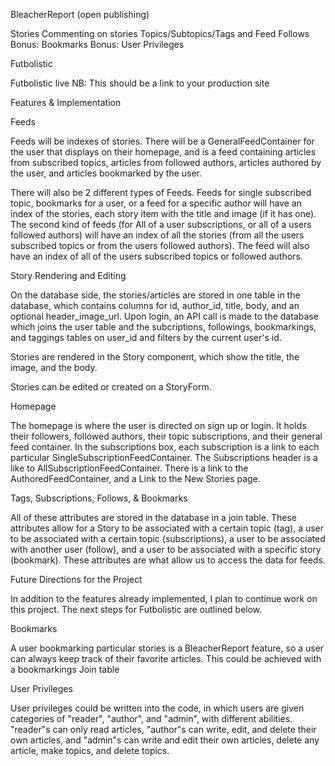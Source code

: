 BleacherReport (open publishing)

Stories
Commenting on stories
Topics/Subtopics/Tags and Feed
Follows
Bonus: Bookmarks
Bonus: User Privileges

Futbolistic

Futbolistic live NB: This should be a link to your production site

Features & Implementation

Feeds

Feeds will be indexes of stories. There will be a GeneralFeedContainer for the user that displays on their homepage, and is a feed containing articles from subscribed topics, articles from followed authors, articles authored by the user, and articles bookmarked by the user.

There will also be 2 different types of Feeds. Feeds for single subscribed topic, bookmarks for a user, or a feed for a specific author will have an index of the stories, each story item with the title and image (if it has one). The second kind of feeds (for All of a user subscriptions, or all of a users followed authors) will have an index of all the stories (from all the users subscribed topics or from the users followed authors). The feed will also have an index of all of the users subscribed topics or followed authors.

Story Rendering and Editing

On the database side, the stories/articles are stored in one table in the database, which contains columns for id, author_id, title, body, and an optional header_image_url. Upon login, an API call is made to the database which joins the user table and the subcriptions, followings, bookmarkings, and taggings tables on user_id and filters by the current user's id.

Stories are rendered in the Story component, which show the title, the image, and the body.

Stories can be edited or created on a StoryForm.

Homepage

The homepage is where the user is directed on sign up or login. It holds their followers, followed authors, their topic subscriptions, and their general feed container. In the subscriptions box, each subscription is a link to each particular SingleSubscriptionFeedContainer. The Subscriptions header is a like to AllSubscriptionFeedContainer. There is a link to the AuthoredFeedContainer, and a Link to the New Stories page.


Tags, Subscriptions, Follows, & Bookmarks

All of these attributes are stored in the database in a join table. These attributes allow for a Story to be associated with a certain topic (tag), a user to be associated with a certain topic (subscriptions), a user to be associated with another user (follow), and a user to be associated with a specific story (bookmark). These attributes are what allow us to access the data for feeds.

Future Directions for the Project

In addition to the features already implemented, I plan to continue work on this project. The next steps for Futbolistic are outlined below.

Bookmarks

A user bookmarking particular stories is a BleacherReport feature, so a user can always keep track of their favorite articles. This could be achieved with a bookmarkings Join table

User Privileges

User privileges could be written into the code, in which users are given categories of "reader", "author", and "admin", with different abilities. "reader"s can only read articles, "author"s can write, edit, and delete their own articles, and "admin"s can write and edit their own articles, delete any article, make topics, and delete topics.
